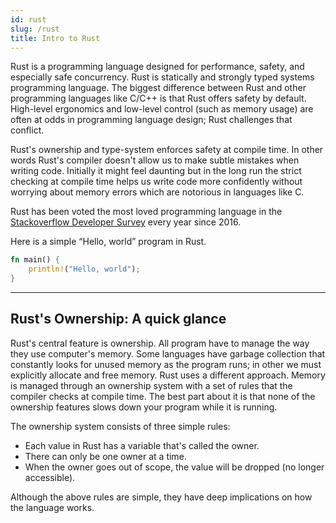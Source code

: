 ```yaml
---
id: rust
slug: /rust
title: Intro to Rust
---
```


Rust is a programming language designed for performance, safety, and especially safe concurrency.
Rust is statically and strongly typed systems programming language.
The biggest difference between Rust and other programming languages like C/C++ is that Rust offers safety by default.
High-level ergonomics and low-level control (such as memory usage) are often at odds in programming language design; Rust challenges that conflict.

Rust's ownership and type-system enforces safety at compile time.
In other words Rust's compiler doesn't allow us to make subtle mistakes when writing code.
Initially it might feel daunting but in the long run the strict checking at compile time helps us write code more confidently without worrying about memory errors which are notorious in languages like C.

Rust has been voted the most loved programming language in the [Stackoverflow Developer Survey](https://insights.stackoverflow.com/survey/2020) every year since 2016.

Here is a simple “Hello, world” program in Rust.

```rust
fn main() {
    println!("Hello, world");
}
```

----

## Rust's Ownership: A quick glance

Rust's central feature is ownership.
All program have to manage the way they use computer's memory.
Some languages have garbage collection that constantly looks for unused memory as the program runs; in other we must explicitly allocate and free memory.
Rust uses a different approach.
Memory is managed through an ownership system with a set of rules that the compiler checks at compile time.
The best part about it is that none of the ownership features slows down your program while it is running.

The ownership system consists of three simple rules:

* Each value in Rust has a variable that's called the owner.
* There can only be one owner at a time.
* When the owner goes out of scope, the value will be dropped (no longer accessible).

Although the above rules are simple, they have deep implications on how the language works.
